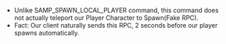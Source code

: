 * Unlike SAMP_SPAWN_LOCAL_PLAYER command, this command does not actually teleport our Player Character to Spawn(Fake RPC).
* Fact: Our client naturally sends this RPC, 2 seconds before our player spawns automatically.
